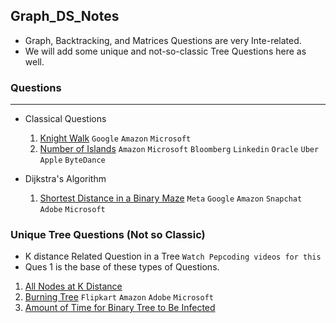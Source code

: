 ## Graph_DS_Notes


 - Graph, Backtracking, and Matrices Questions are very Inte-related.
 - We will add some unique and not-so-classic Tree Questions here as well.

### Questions 
____________________________________________

- Classical Questions
    1. [Knight Walk](https://tinyl.io/9F0v) `Google` `Amazon` `Microsoft`
    2. [Number of Islands](https://tinyl.io/7izz) `Amazon` `Microsoft` `Bloomberg` `Linkedin` `Oracle` `Uber` `Apple` `ByteDance`
 

 - Dijkstra's Algorithm
   1. [Shortest Distance in a Binary Maze](https://tinyl.io/9FmH) `Meta` `Google` `Amazon` `Snapchat` `Adobe` `Microsoft`
       

 ### Unique Tree Questions (Not so Classic)

   - K distance Related Question in a Tree `Watch Pepcoding videos for this`
   - Ques 1 is the base of these types of Questions.
     
   1. [All Nodes at K Distance](https://tinyl.io/7oBQ)  
   2. [Burning Tree](https://tinyl.io/9Lm3) `Flipkart` `Amazon` `Adobe` `Microsoft`
   3. [Amount of Time for Binary Tree to Be Infected](https://tinyl.io/9Lm7)
